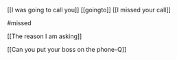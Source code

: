 
[[I was going to call you]]
[[goingto]]
 [[I missed your call]]
 
#missed

 [[The reason I am asking]]

 [[Can you put your boss on the phone-Q]]